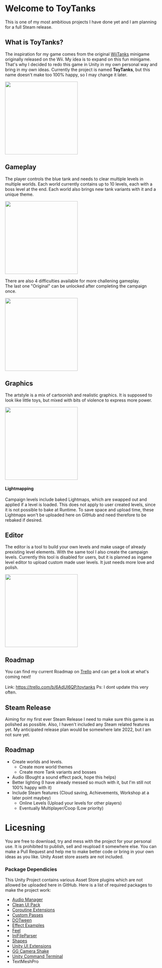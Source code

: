 # Welcome to ToyTanks

This is one of my most ambitious projects I have done yet and I am planning for a full Steam release.

## What is ToyTanks?

The inspiration for my game comes from the original [WiiTanks](https://nintendo.fandom.com/wiki/Tanks!) minigame originally released on the Wii.
My idea is to expand on this fun minigame. That's why I decided to redo this game in Unity in my own personal way and bring in my own ideas.
Currently the project is named **ToyTanks**, but this name doesn't make too 100% happy, so I may change it later.

<img src="https://sperlich.at/assets/project_pictures/toytanks_preview.png?" style="width:25vw" />

## Gameplay

The player controls the blue tank and needs to clear multiple levels in multiple worlds. Each world currently contains up to 10 levels, each with a boss level at the end.
Each world also brings new tank variants with it and a unique theme.

<img src="https://sperlich.at/assets/project_pictures/toytanks_1.png?" style="width:25vw" />


There are also 4 difficulties available for more challening gameplay.<br>
The last one "Original" can be unlocked after completing the campaign once.

<img src="https://sperlich.at/assets/project_pictures/toytanks_0.png?" style="width:25vw" />


## Graphics

The artstyle is a mix of cartoonish and realistic graphics. It is supposed to look like little toys, but mixed with bits of violence to express more power.


<img src="https://sperlich.at/assets/project_pictures/toytanks_3.png?" style="width:25vw" />

#### Lightmapping

Campaign levels include baked Lightmaps, which are swapped out and applied if a level is loaded. This does not apply to user created levels, since it is not possible to bake at Runtime. To save space and upload time, these Lightmaps won't be uploaded here on GitHub and need therefore to be rebaked if desired.

## Editor

The editor is a tool to build your own levels and make usage of already prexisting level elements. With the same tool I also create the campaign levels.
Currently this tool is disabled for users, but it is planned as ingame level editor to upload custom made user levels. It just needs more love and polish.

<img src="https://sperlich.at/assets/project_pictures/toytanks_2.png?" style="width:25vw" />

## Roadmap

You can find my current Roadmap on [Trello](https://trello.com/b/6AdUI6QP/toytanks) and can get a look at what's coming next! <br><br>
Link: https://trello.com/b/6AdUI6QP/toytanks
Ps: I dont update this very often.

## Steam Release

Aiming for my first ever Steam Release I need to make sure this game is as polished as possible. Also, I haven't included any Steam related features yet.
My anticipated release plan would be somewhere late 2022, but I am not sure yet.

## Roadmap
* Create worlds and levels.
  * Create more world themes
  * Create more Tank variants and bosses
* Audio (Bought a sound effect pack, hope this helps)
* Better lighting (I have already messed so much with it, but I'm still not 100% happy with it)
* Include Steam features (Cloud saving, Achievements, Workshop at a later point maybey)
  * Online Levels (Upload your levels for other players)
  * Eventually Multiplayer/Coop (Low priority)

# Licesning

You are free to download, try and mess with the project for your personal use. It is prohibited to publish, sell and reupload it somewhere else.
You can make a Pull Request and help me to make better code or bring in your own ideas as you like.
Unity Asset store assets are not included.

### Package Dependicies

This Unity Project contains various Asset Store plugins which are not allowed be uploaded here in GitHub.
Here is a list of required packages to make the project work:

* [Audio Manager](https://assetstore.unity.com/packages/tools/audio/audio-manager-cg-149123)
* [Clean UI Pack](https://assetstore.unity.com/packages/2d/gui/modern-and-clean-ui-pack-198475)
* [Coroutine Extensions](https://assetstore.unity.com/packages/tools/utilities/coroutine-extensions-179211)
* [Custom Passes](https://github.com/alelievr/HDRP-Custom-Passes)
* [DOTween](https://assetstore.unity.com/packages/tools/animation/dotween-hotween-v2-27676)
* [Effect Examples](https://assetstore.unity.com/packages/essentials/asset-packs/unity-particle-pack-5-x-73777)
* [Feel](https://assetstore.unity.com/packages/tools/particles-effects/feel-183370)
* [IniFileParser](https://github.com/rickyah/ini-parser)
* [Shapes](https://assetstore.unity.com/packages/tools/particles-effects/shapes-173167)
* [Unity UI Extensions](https://github.com/JohannesDeml/unity-ui-extensions)
* [GG Camera Shake](https://github.com/gasgiant/Camera-Shake)
* [Unity Command Terminal](https://github.com/stillwwater/command_terminal)
* TextMeshPro

